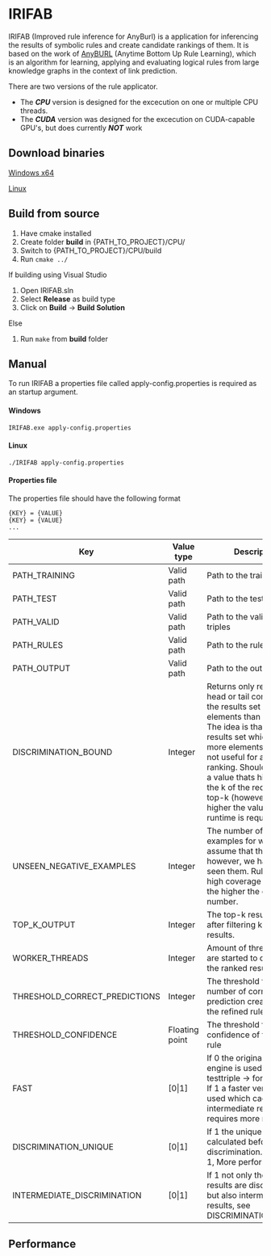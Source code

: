 # IRIFAB

IRIFAB (Improved rule inference for AnyBurl) is a application for inferencing the results of symbolic rules and create candidate rankings of them. It is based on the work of [AnyBURL](http://web.informatik.uni-mannheim.de/AnyBURL/) (Anytime Bottom Up Rule Learning), which is an algorithm for learning, applying and evaluating logical rules from large knowledge graphs in the context of link prediction.

There are two versions of the rule applicator. 
+ The ***CPU*** version is designed for the excecution on one or multiple CPU threads. 
+ The ***CUDA*** version was designed for the excecution on CUDA-capable GPU's, but does currently ***NOT*** work

## Download binaries

[Windows x64](https://github.com/OpenBioLink/IRIFAB/raw/master/binaries/windows/IRIFAB.exe)

[Linux](https://github.com/OpenBioLink/IRIFAB/raw/master/binaries/linux/IRIFAB)

## Build from source

1. Have cmake installed
2. Create folder **build** in {PATH_TO_PROJECT}/CPU/
3. Switch to {PATH_TO_PROJECT}/CPU/build
4. Run `cmake ../`

If building using Visual Studio
1. Open IRIFAB.sln
2. Select **Release** as build type
4. Click on **Build** → **Build Solution**

Else
1. Run `make` from **build** folder

## Manual

To run IRIFAB a properties file called apply-config.properties is required as an startup argument.

#### Windows

`IRIFAB.exe apply-config.properties`

#### Linux

`./IRIFAB apply-config.properties`

#### Properties file

The properties file should have the following format 
```
{KEY} = {VALUE}
{KEY} = {VALUE}
...
```


| Key                           | Value type     | Description                                                  | Default |
| ----------------------------- | -------------- | ------------------------------------------------------------ | ------- |
| PATH_TRAINING                 | Valid path     | Path to the training triples                                 |         |
| PATH_TEST                     | Valid path     | Path to the test triples                                     |         |
| PATH_VALID                    | Valid path     | Path to the validation triples                               |         |
| PATH_RULES                    | Valid path     | Path to the rule set                                         |         |
| PATH_OUTPUT                   | Valid path     | Path to the output file                                      |         |
| DISCRIMINATION_BOUND          | Integer        | Returns only results for head or tail computation if the results set has less elements than this bound. The idea is that any results set which has more elements is anyhow not useful for a top-k ranking.  Should be set to a value thats higher than the k of the requested top-k (however, the higher the value the more runtime is required) | 1000    |
| UNSEEN_NEGATIVE_EXAMPLES      | Integer        | The number of negative examples for which we assume that they exist, however, we have not seen them. Rules with high coverage are favored the higher the chosen number. | 5       |
| TOP_K_OUTPUT                  | Integer        | The top-k results that are after filtering kept in the results. | 10      |
| WORKER_THREADS                | Integer        | Amount of threads that are started to compute the ranked results. | 3       |
| THRESHOLD_CORRECT_PREDICTIONS | Integer        | The threshold for the number of correct prediction created with the refined rule. | 2       |
| THRESHOLD_CONFIDENCE          | Floating point | The threshold for the confidence of the refined rule         | 0.001   |
| FAST                          | [0\|1]         | If 0 the original rule engine is used (for each testtriple -> for each rule)<br />If 1 a faster version is used which caches intermediate results and requires more memory | 0       |
| DISCRIMINATION_UNIQUE         | [0\|1]         | If 1 the unique results are calculated before discrimination.  (Original 1, More performant: 0) | 1       |
| INTERMEDIATE_DISCRIMINATION   | [0\|1]         | If 1 not only the final results are discriminated, but also intermediate results, see DISCRIMINATION_BOUND | 0       |

## Performance
